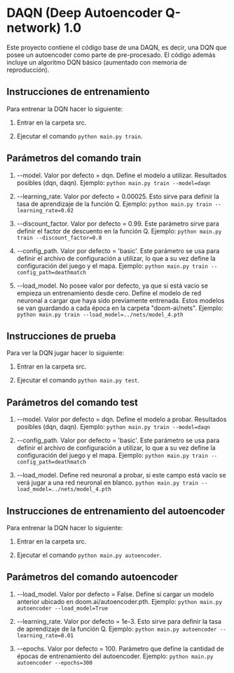# DAQN (Deep Autoencoder Q-network) 1.0

Este proyecto contiene el código base de una DAQN, es decir, una DQN que posee un autoencoder como parte de pre-procesado.
El código además incluye un algoritmo DQN básico (aumentado con memoria de reproducción).

## Instrucciones de entrenamiento

Para entrenar la DQN hacer lo siguiente:

1. Entrar en la carpeta src.

2. Ejecutar el comando ```python main.py train```.

## Parámetros del comando train

1. --model. Valor por defecto = dqn. Define el modelo a utilizar. Resultados posibles (dqn, daqn). Ejemplo: 
```python main.py train --model=daqn```

2. --learning_rate. Valor por defecto = 0.00025. Esto sirve para definir la tasa de aprendizaje de la función Q. Ejemplo: 
```python main.py train --learning_rate=0.02```

3. --discount_factor. Valor por defecto = 0.99. Este parámetro sirve para definir el factor de descuento en la función Q. Ejemplo: 
```python main.py train --discount_factor=0.8```

4. --config_path. Valor por defecto = 'basic'. Este parámetro se usa para definir el archivo de configuración
a utilizar, lo que a su vez define la configuración del juego y el mapa. Ejemplo: 
```python main.py train --config_path=deathmatch```

5. --load_model. No posee valor por defecto, ya que si está vacio se empieza un entrenamiento desde cero. Define el modelo
de red neuronal a cargar que haya sido previamente entrenada. Estos modelos se van guardando a cada época en la carpeta "doom-ai/nets". Ejemplo: 
```python main.py train --load_model=../nets/model_4.pth```

## Instrucciones de prueba

Para ver la DQN jugar hacer lo siguiente:

1. Entrar en la carpeta src.

2. Ejecutar el comando ```python main.py test```.

## Parámetros del comando test

1. --model. Valor por defecto = dqn. Define el modelo a probar. Resultados posibles (dqn, daqn). Ejemplo: 
```python main.py train --model=daqn```

2. --config_path. Valor por defecto = 'basic'. Este parámetro se usa para definir el archivo de configuración
a utilizar, lo que a su vez define la configuración del juego y el mapa. Ejemplo: 
```python main.py train --config_path=deathmatch```

5. --load_model. Define red neuronal a probar, si este campo está vacío se verá jugar a una red neuronal en blanco.
```python main.py train --load_model=../nets/model_4.pth```

## Instrucciones de entrenamiento del autoencoder

Para entrenar la DQN hacer lo siguiente:

1. Entrar en la carpeta src.

2. Ejecutar el comando ```python main.py autoencoder```.

## Parámetros del comando autoencoder

1. --load_model. Valor por defecto = False. Define si cargar un modelo anterior ubicado en doom.ai/autoencoder.pth. Ejemplo: 
```python main.py autoencoder --load_model=True```

2. --learning_rate. Valor por defecto = 1e-3. Esto sirve para definir la tasa de aprendizaje de la función Q. Ejemplo: 
```python main.py autoencoder --learning_rate=0.01```

3. --epochs. Valor por defecto = 100. Parámetro que define la cantidad de épocas de entrenamiento del autoencoder. Ejemplo: 
```python main.py autoencoder --epochs=300```

